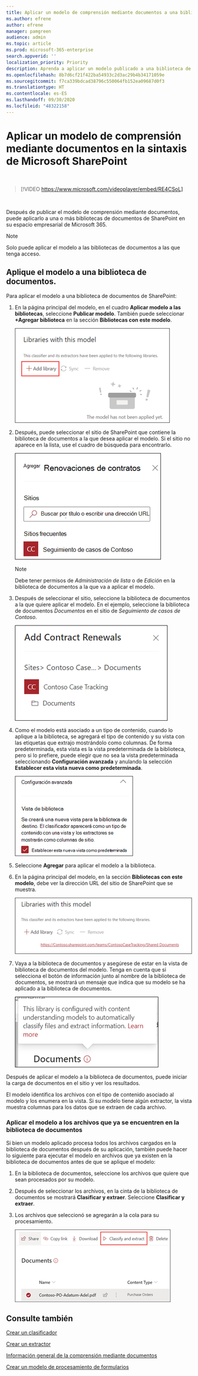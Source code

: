 ```yaml
---
title: Aplicar un modelo de comprensión mediante documentos a una biblioteca de documentos
ms.author: efrene
author: efrene
manager: pamgreen
audience: admin
ms.topic: article
ms.prod: microsoft-365-enterprise
search.appverid: ''
localization_priority: Priority
description: Aprenda a aplicar un modelo publicado a una biblioteca de documentos de SharePoint
ms.openlocfilehash: 8b7d6cf21f422ba54933c2d3ac29b4b34171059e
ms.sourcegitcommit: f7ca339bdcad38796c550064fb152ea09687d0f3
ms.translationtype: HT
ms.contentlocale: es-ES
ms.lasthandoff: 09/30/2020
ms.locfileid: "48322158"
---
```

# <a name="apply-a-document-understanding-model-in-microsoft-sharepoint-syntex"></a>Aplicar un modelo de comprensión mediante documentos en la sintaxis de Microsoft SharePoint

</br>

> [!VIDEO https://www.microsoft.com/videoplayer/embed/RE4CSoL]

</br>

Después de publicar el modelo de comprensión mediante documentos, puede aplicarlo a una o más bibliotecas de documentos de SharePoint en su espacio empresarial de Microsoft 365.

> [!NOTE]
> Solo puede aplicar el modelo a las bibliotecas de documentos a las que tenga acceso.


## <a name="apply-your-model-to-a-document-library"></a>Aplique el modelo a una biblioteca de documentos.

Para aplicar el modelo a una biblioteca de documentos de SharePoint:

1. En la página principal del modelo, en el cuadro **Aplicar modelo a las bibliotecas**, seleccione **Publicar modelo**. También puede seleccionar **+Agregar biblioteca** en la sección **Bibliotecas con este modelo**. </br>

    ![Agregar un modelo a la biblioteca](../media/content-understanding/apply-to-library.png)</br>

2. Después, puede seleccionar el sitio de SharePoint que contiene la biblioteca de documentos a la que desea aplicar el modelo. Si el sitio no aparece en la lista, use el cuadro de búsqueda para encontrarlo.</br>

    ![Seleccionar un sitio](../media/content-understanding/site-search.png)</br>

    > [!NOTE]
    > Debe tener permisos de *Administración de lista* o de *Edición* en la biblioteca de documentos a la que va a aplicar el modelo.</br>

3. Después de seleccionar el sitio, seleccione la biblioteca de documentos a la que quiere aplicar el modelo. En el ejemplo, seleccione la biblioteca de documentos *Documentos* en el sitio de *Seguimiento de casos de Contoso*.</br>

    ![Seleccionar biblioteca de documentos](../media/content-understanding/select-doc-library.png)</br>

4. Como el modelo está asociado a un tipo de contenido, cuando lo aplique a la biblioteca, se agregará el tipo de contenido y su vista con las etiquetas que extrajo mostrándolo como columnas. De forma predeterminada, esta vista es la vista predeterminada de la biblioteca, pero si lo prefiere, puede elegir que no sea la vista predeterminada seleccionando **Configuración avanzada** y anulando la selección **Establecer esta vista nueva como predeterminada**.</br>

    ![Vista de biblioteca](../media/content-understanding/library-view.png)</br>

5. Seleccione **Agregar** para aplicar el modelo a la biblioteca. 
6. En la página principal del modelo, en la sección **Bibliotecas con este modelo**, debe ver la dirección URL del sitio de SharePoint que se muestra.</br>

    ![Biblioteca seleccionada](../media/content-understanding/selected-library.png)</br>

7. Vaya a la biblioteca de documentos y asegúrese de estar en la vista de biblioteca de documentos del modelo. Tenga en cuenta que si selecciona el botón de información junto al nombre de la biblioteca de documentos, se mostrará un mensaje que indica que su modelo se ha aplicado a la biblioteca de documentos.

    ![Vista de información](../media/content-understanding/info-du.png)</br> 


Después de aplicar el modelo a la biblioteca de documentos, puede iniciar la carga de documentos en el sitio y ver los resultados.

El modelo identifica los archivos con el tipo de contenido asociado al modelo y los enumera en la vista. Si su modelo tiene algún extractor, la vista muestra columnas para los datos que se extraen de cada archivo.

### <a name="apply-the-model-to-files-already-in-the-document-library"></a>Aplicar el modelo a los archivos que ya se encuentren en la biblioteca de documentos

Si bien un modelo aplicado procesa todos los archivos cargados en la biblioteca de documentos después de su aplicación, también puede hacer lo siguiente para ejecutar el modelo en archivos que ya existen en la biblioteca de documentos antes de que se aplique el modelo:

1. En la biblioteca de documentos, seleccione los archivos que quiere que sean procesados por su modelo.
2. Después de seleccionar los archivos, en la cinta de la biblioteca de documentos se mostrará **Clasificar y extraer**. Seleccione **Clasificar y extraer**.
3. Los archivos que seleccionó se agregarán a la cola para su procesamiento.

      ![Clasificar y extraer](../media/content-understanding/extract-classify.png)</br> 

## <a name="see-also"></a>Consulte también
[Crear un clasificador](create-a-classifier.md)

[Crear un extractor](create-an-extractor.md)

[Información general de la comprensión mediante documentos ](document-understanding-overview.md)

[Crear un modelo de procesamiento de formularios](create-a-form-processing-model.md)  
